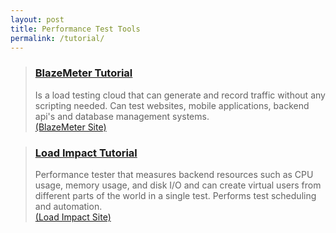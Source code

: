 ```yaml
---
layout: post
title: Performance Test Tools
permalink: /tutorial/
---
```


<blockquote>
    <h3><a href="/blazemeter">BlazeMeter Tutorial</a></h3>
    <p>Is a load testing cloud that can generate and record traffic without any scripting needed. Can test websites, mobile applications, backend api's and database management systems. <br> <a href="https://blazemeter.com/"> (BlazeMeter Site) </a> </p>
</blockquote>

<blockquote>
    <h3><a href="/loadimpact">Load Impact Tutorial</a></h3>
    <p>Performance tester that measures backend resources such as CPU usage, memory usage, and disk I/O and can create virtual users from different parts of the world in a single test. Performs test scheduling and automation.<br> <a href="https://loadimpact.com/features"> (Load Impact Site) </a> </p>
</blockquote>

